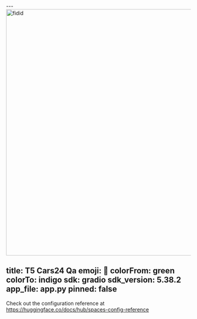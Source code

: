---<img width="1366" height="672" alt="fidid" src="https://github.com/user-attachments/assets/7d3e91b6-776a-4971-ae15-5726f553bc43" />

title: T5 Cars24 Qa
emoji: 🐢
colorFrom: green
colorTo: indigo
sdk: gradio
sdk_version: 5.38.2
app_file: app.py
pinned: false
---

Check out the configuration reference at https://huggingface.co/docs/hub/spaces-config-reference

